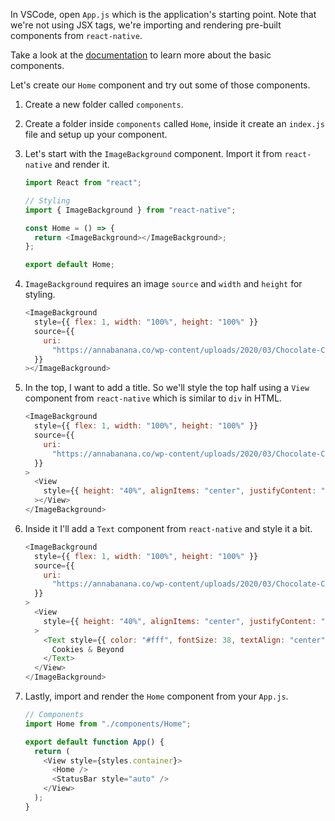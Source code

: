 In VSCode, open `App.js` which is the application's starting point. Note that we're not using JSX tags, we're importing and rendering pre-built components from `react-native`.

Take a look at the [documentation](https://reactnative.dev/docs/components-and-apis#basic-components) to learn more about the basic components.

Let's create our `Home` component and try out some of those components.

1. Create a new folder called `components`.

2. Create a folder inside `components` called `Home`, inside it create an `index.js` file and setup up your component.

3. Let's start with the `ImageBackground` component. Import it from `react-native` and render it.

   ```javascript
   import React from "react";

   // Styling
   import { ImageBackground } from "react-native";

   const Home = () => {
     return <ImageBackground></ImageBackground>;
   };

   export default Home;
   ```

4. `ImageBackground` requires an image `source` and `width` and `height` for styling.

   ```javascript
   <ImageBackground
     style={{ flex: 1, width: "100%", height: "100%" }}
     source={{
       uri:
         "https://annabanana.co/wp-content/uploads/2020/03/Chocolate-Chip-Cookies-22.jpg",
     }}
   ></ImageBackground>
   ```

5. In the top, I want to add a title. So we'll style the top half using a `View` component from `react-native` which is similar to `div` in HTML.

   ```javascript
   <ImageBackground
     style={{ flex: 1, width: "100%", height: "100%" }}
     source={{
       uri:
         "https://annabanana.co/wp-content/uploads/2020/03/Chocolate-Chip-Cookies-22.jpg",
     }}
   >
     <View
       style={{ height: "40%", alignItems: "center", justifyContent: "center" }}
     ></View>
   </ImageBackground>
   ```

6. Inside it I'll add a `Text` component from `react-native` and style it a bit.

   ```javascript
   <ImageBackground
     style={{ flex: 1, width: "100%", height: "100%" }}
     source={{
       uri:
         "https://annabanana.co/wp-content/uploads/2020/03/Chocolate-Chip-Cookies-22.jpg",
     }}
   >
     <View
       style={{ height: "40%", alignItems: "center", justifyContent: "center" }}
     >
       <Text style={{ color: "#fff", fontSize: 38, textAlign: "center" }}>
         Cookies & Beyond
       </Text>
     </View>
   </ImageBackground>
   ```

7. Lastly, import and render the `Home` component from your `App.js`.

   ```javascript
   // Components
   import Home from "./components/Home";

   export default function App() {
     return (
       <View style={styles.container}>
         <Home />
         <StatusBar style="auto" />
       </View>
     );
   }
   ```
